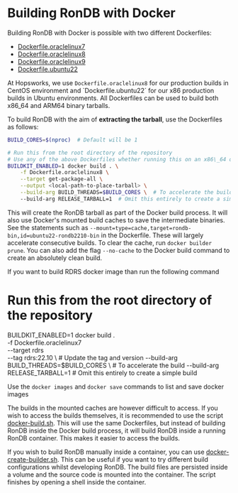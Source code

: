 # Building RonDB with Docker

Building RonDB with Docker is possible with two different Dockerfiles: 

* [Dockerfile.oraclelinux7](../Dockerfile.oraclelinux8)
* [Dockerfile.oraclelinux8](../Dockerfile.oraclelinux8)
* [Dockerfile.oraclelinux9](../Dockerfile.oraclelinux9)
* [Dockerfile.ubuntu22](../Dockerfile.ubuntu22)

At Hopsworks, we use `Dockerfile.oraclelinux8` for our production builds in CentOS environment and `Dockerfile.ubuntu22´ for our x86 production builds in Ubuntu environments. All Dockerfiles can be used to build both x86_64 and ARM64 binary tarballs.

To build RonDB with the aim of **extracting the tarball**, use the Dockerfiles as follows:
```bash
BUILD_CORES=$(nproc)  # Default will be 1

# Run this from the root directory of the repository
# Use any of the above Dockerfiles whether running this on an x86\_64 or ARM64 platform
BUILDKIT_ENABLED=1 docker build . \
    -f Dockerfile.oraclelinux8 \
    --target get-package-all \
    --output <local-path-to-place-tarball> \
    --build-arg BUILD_THREADS=$BUILD_CORES \  # To accelerate the build
    --build-arg RELEASE_TARBALL=1  # Omit this entirely to create a simple build
```

This will create the RonDB tarball as part of the Docker build process. It will also use Docker's mounted build caches to save the intermediate binaries. See the statements such as `--mount=type=cache,target=rondb-bin,id=ubuntu22-rondb2210-bin` in the Dockerfile. These will largely accelerate consecutive builds. To clear the cache, run `docker builder prune`. You can also add the flag `--no-cache` to the Docker build command to create an absolutely clean build.

If you want to build RDRS docker image than run the following command

# Run this from the root directory of the repository
BUILDKIT_ENABLED=1 docker build . \
    -f Dockerfile.oraclelinux7 \
    --target rdrs \
    --tag rdrs:22.10 \ # Update the tag and version
    --build-arg BUILD_THREADS=$BUILD_CORES \  # To accelerate the build
    --build-arg RELEASE_TARBALL=1  # Omit this entirely to create a simple build

Use the `docker images` and `docker save` commands to list and save docker images

The builds in the mounted caches are however difficult to access. If you wish to access the builds themselves, it is recommended to use the script [docker-build.sh](/build_scripts/release_scripts/docker-build.sh). This will use the same Dockerfiles, but instead of building RonDB inside the Docker build process, it will build RonDB inside a running RonDB container. This makes it easier to access the builds.

If you wish to build RonDB manually inside a container, you can use [docker-create-builder.sh](/build_scripts/release_scripts/docker-create-builder.sh). This can be useful if you want to try different build configurations whilst developing RonDB. The build files are persisted inside a volume and the source code is mounted into the container. The script finishes by opening a shell inside the container.
